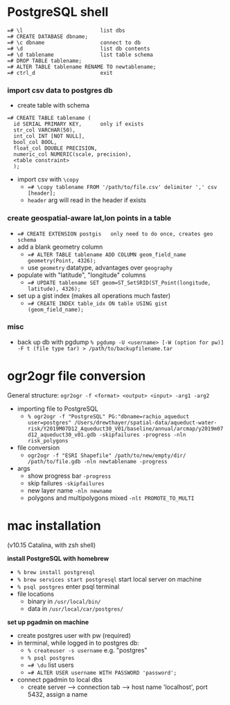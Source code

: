 # PostgreSQL shell
~~~
=# \l                         list dbs
=# CREATE DATABASE dbname;
=# \c dbname                  connect to db
=# \d                         list db contents
=# \d tablename               list table schema
=# DROP TABLE tablename;
=# ALTER TABLE tablename RENAME TO newtablename;
=# ctrl_d                     exit
~~~

### import csv data to postgres db
- create table with schema
~~~
=# CREATE TABLE tablename (
  id SERIAL PRIMARY KEY,      only if exists
  str_col VARCHAR(50),
  int_col INT [NOT NULL],
  bool_col BOOL,
  float_col DOUBLE PRECISION,
  numeric_col NUMERIC(scale, precision),
  <table constraint>
  );
~~~
- import csv with `\copy`
  - `=# \copy tablename FROM '/path/to/file.csv' delimiter ',' csv [header];`
  - `header` arg will read in the header if exists

### create geospatial-aware lat,lon points in a table
- `=# CREATE EXTENSION postgis   only need to do once, creates geo schema`
- add a blank geometry column
  - `=# ALTER TABLE tablename ADD COLUMN geom_field_name geometry(Point, 4326);`
  - use `geometry` datatype, advantages over `geography`
- populate with "latitude", "longitude" columns
  - `=# UPDATE tablename SET geom=ST_SetSRID(ST_Point(longitude, latitude), 4326);`
- set up a gist index (makes all operations much faster)
  - `=# CREATE INDEX table_idx ON table USING gist (geom_field_name);`


### misc
- back up db with pgdump `% pgdump -U <username> [-W (option for pw)] -F t (file type tar) > /path/to/backupfilename.tar`

# ogr2ogr file conversion

General structure: `ogr2ogr -f <format> <output> <input> -arg1 -arg2`

- importing file to PostgreSQL
  - `% ogr2ogr -f "PostgreSQL" PG:"dbname=rachio_aqueduct user=postgres" /Users/drewthayer/spatial-data/aqueduct-water-risk/Y2019M07D12_Aqueduct30_V01/baseline/annual/arcmap/y2019m07d12_aqueduct30_v01.gdb -skipfailures -progress -nln risk_polygons`
- file conversion
  - `ogr2ogr -f "ESRI Shapefile" /path/to/new/empty/dir/ /path/to/file.gdb -nln newtablename -progress`
- args
  - show progress bar `-progress`
  - skip failures `-skipfailures`
  - new layer name `-nln newname`
  - polygons and multipolygons mixed `-nlt PROMOTE_TO_MULTI`

# mac installation
(v10.15 Catalina, with zsh shell)

__install PostgreSQL with homebrew__
- `% brew install postgresql`
- `% brew services start postgresql` start local server on machine
- `% psql postgres` enter psql terminal
- file locations
  - binary in `/usr/local/bin/`
  - data in `/usr/local/car/postgres/`

__set up pgadmin on machine__
- create postgres user with pw (required)
- in terminal, while logged in to postgres db:
  - `% createuser -s username` e.g. "postgres"
  - `% psql postgres`
  - `=# \du` list users
  - `=# ALTER USER username WITH PASSWORD 'password';`
- connect pgadmin to local dbs
  - create server --> connection tab --> host name 'localhost', port 5432, assign a name
